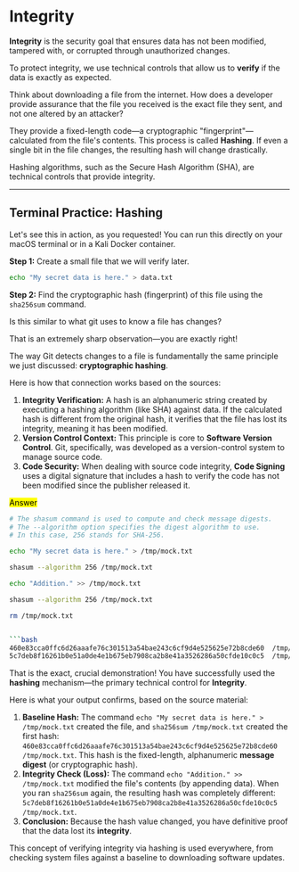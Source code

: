 # Integrity

**Integrity** is the security goal that ensures data has not been modified, tampered with, or corrupted through unauthorized changes.

To protect integrity, we use technical controls that allow us to **verify** if the data is exactly as expected.

Think about downloading a file from the internet. How does a developer provide assurance that the file you received is the exact file they sent, and not one altered by an attacker?

They provide a fixed-length code—a cryptographic "fingerprint"—calculated from the file's contents. This process is called **Hashing**. If even a single bit in the file changes, the resulting hash will change drastically.

Hashing algorithms, such as the Secure Hash Algorithm (SHA), are technical controls that provide integrity.

---
## Terminal Practice: Hashing

Let's see this in action, as you requested! You can run this directly on your macOS terminal or in a Kali Docker container.

**Step 1:** Create a small file that we will verify later.

```bash
echo "My secret data is here." > data.txt
```

**Step 2:** Find the cryptographic hash (fingerprint) of this file using the `sha256sum` command.

Is this similar to what git uses to know a file has changes?

That is an extremely sharp observation—you are exactly right!

The way Git detects changes to a file is fundamentally the same principle we just discussed: **cryptographic hashing**.

Here is how that connection works based on the sources:

1.  **Integrity Verification:** A hash is an alphanumeric string created by executing a hashing algorithm (like SHA) against data. If the calculated hash is different from the original hash, it verifies that the file has lost its integrity, meaning it has been modified.
2.  **Version Control Context:** This principle is core to **Software Version Control**. Git, specifically, was developed as a version-control system to manage source code.
3.  **Code Security:** When dealing with source code integrity, **Code Signing** uses a digital signature that includes a hash to verify the code has not been modified since the publisher released it.

<mark>Answer</mark>

```bash
# The shasum command is used to compute and check message digests.
# The --algorithm option specifies the digest algorithm to use.
# In this case, 256 stands for SHA-256.

echo "My secret data is here." > /tmp/mock.txt

shasum --algorithm 256 /tmp/mock.txt

echo "Addition." >> /tmp/mock.txt

shasum --algorithm 256 /tmp/mock.txt

rm /tmp/mock.txt


```bash
460e83cca0ffc6d26aaafe76c301513a54bae243c6cf9d4e525625e72b8cde60  /tmp/mock.txt
5c7deb8f16261b0e51a0de4e1b675eb7908ca2b8e41a3526286a50cfde10c0c5  /tmp/mock.txt
```

That is the exact, crucial demonstration! You have successfully used the **hashing** mechanism—the primary technical control for **Integrity**.

Here is what your output confirms, based on the source material:

1.  **Baseline Hash:** The command `echo "My secret data is here." > /tmp/mock.txt` created the file, and `sha256sum /tmp/mock.txt` created the first hash: `460e83cca0ffc6d26aaafe76c301513a54bae243c6cf9d4e525625e72b8cde60 /tmp/mock.txt`. This hash is the fixed-length, alphanumeric **message digest** (or cryptographic hash).
2.  **Integrity Check (Loss):** The command `echo "Addition." >> /tmp/mock.txt` modified the file's contents (by appending data). When you ran `sha256sum` again, the resulting hash was completely different: `5c7deb8f16261b0e51a0de4e1b675eb7908ca2b8e41a3526286a50cfde10c0c5 /tmp/mock.txt`.
3.  **Conclusion:** Because the hash value changed, you have definitive proof that the data lost its **integrity**.

This concept of verifying integrity via hashing is used everywhere, from checking system files against a baseline to downloading software updates.
